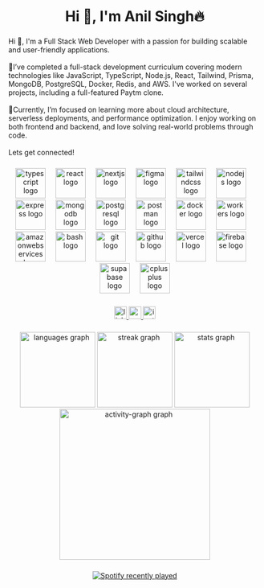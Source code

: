 <h1 align="center">Hi 👋, I'm Anil Singh🔥</h1>

###

<p align="left">Hi 👋, I'm a Full Stack Web Developer with a passion for building scalable and user-friendly applications.<br><br>🔭I’ve completed a full-stack development curriculum covering modern technologies like JavaScript, TypeScript, Node.js, React, Tailwind, Prisma, MongoDB, PostgreSQL, Docker, Redis, and AWS. I've worked on several projects, including a full-featured Paytm clone.<br><br>🌱Currently, I’m focused on learning more about cloud architecture, serverless deployments, and performance optimization. I enjoy working on both frontend and backend, and love solving real-world problems through code.<br><br>Lets get connected!</p>

###

<div align="center">
  <img src="https://skillicons.dev/icons?i=ts" height="60" alt="typescript logo"  />
  <img width="12" />
  <img src="https://skillicons.dev/icons?i=react" height="60" alt="react logo"  />
  <img width="12" />
  <img src="https://skillicons.dev/icons?i=nextjs" height="60" alt="nextjs logo"  />
  <img width="12" />
  <img src="https://skillicons.dev/icons?i=figma" height="60" alt="figma logo"  />
  <img width="12" />
  <img src="https://skillicons.dev/icons?i=tailwind" height="60" alt="tailwindcss logo"  />
  <img width="12" />
  <img src="https://skillicons.dev/icons?i=nodejs" height="60" alt="nodejs logo"  />
  <img width="12" />
  <img src="https://skillicons.dev/icons?i=express" height="60" alt="express logo"  />
  <img width="12" />
  <img src="https://skillicons.dev/icons?i=mongodb" height="60" alt="mongodb logo"  />
  <img width="12" />
  <img src="https://skillicons.dev/icons?i=postgres" height="60" alt="postgresql logo"  />
  <img width="12" />
  <img src="https://skillicons.dev/icons?i=postman" height="60" alt="postman logo"  />
  <img width="12" />
  <img src="https://skillicons.dev/icons?i=docker" height="60" alt="docker logo"  />
  <img width="12" />
  <img src="https://skillicons.dev/icons?i=workers" height="60" alt="workers logo"  />
  <img width="12" />
  <img src="https://skillicons.dev/icons?i=aws" height="60" alt="amazonwebservices logo"  />
  <img width="12" />
  <img src="https://skillicons.dev/icons?i=bash" height="60" alt="bash logo"  />
  <img width="12" />
  <img src="https://skillicons.dev/icons?i=git" height="60" alt="git logo"  />
  <img width="12" />
  <img src="https://skillicons.dev/icons?i=github" height="60" alt="github logo"  />
  <img width="12" />
  <img src="https://skillicons.dev/icons?i=vercel" height="60" alt="vercel logo"  />
  <img width="12" />
  <img src="https://skillicons.dev/icons?i=firebase" height="60" alt="firebase logo"  />
  <img width="12" />
  <img src="https://skillicons.dev/icons?i=supabase" height="60" alt="supabase logo"  />
  <img width="12" />
  <img src="https://skillicons.dev/icons?i=cpp" height="60" alt="cplusplus logo"  />
</div>

###

<div align="center">
  <a href="https://www.linkedin.com/in/anilsingh-in/" target="_blank">
    <img src="https://img.shields.io/static/v1?message=LINKEDIN&logo=linkedin&label=IN&color=0077B5&logoColor=black&labelColor=#&style=for-the-badge" height="25" alt="linkedin logo"  />
  </a>
  <a href="mailto:anilsingh.portfolio@gmail.com?subject=Hey!%20Lets%20Collaborate" target="_blank">
    <img src="https://img.shields.io/static/v1?message=GMAIL&logo=gmail&label=&color=D14836&logoColor=white&labelColor=#405de6&style=for-the-badge" height="25" alt="gmail logo"  />
  </a>
  <a href="https://www.instagram.com/anil____me/" target="_blank">
    <img src="https://img.shields.io/static/v1?message=INSTAGRAM&logo=instagram&label=&color=E4405F&logoColor=white&labelColor=#405de6&style=for-the-badge" height="25" alt="instagram logo"  />
  </a>
</div>

###

<div align="center">
  <img src="https://github-readme-stats.vercel.app/api/top-langs?username=developeranil65&locale=en&hide_title=false&layout=compact&card_width=320&langs_count=6&theme=dracula&hide_border=false&order=2" height="150" alt="languages graph"  />
  <img src="https://streak-stats.demolab.com?user=developeranil65&locale=en&mode=daily&theme=tokyonight&hide_border=true&border_radius=5&order=3" height="150" alt="streak graph"  />
  <img src="https://github-readme-stats.vercel.app/api?username=developeranil65&hide_title=true&hide_rank=false&show_icons=true&include_all_commits=true&count_private=true&disable_animations=false&theme=tokyonight&locale=en&hide_border=false&order=1" height="150" alt="stats graph"  />
  <img src="https://github-readme-activity-graph.vercel.app/graph?username=developeranil65&radius=16&theme=redical&area=true&order=5&hide_title=true&hide_border=false" height="300" alt="activity-graph graph"  />
</div>

###

<div align="center">
  <a href="https://open.spotify.com/user/31p4s3dhdz52atpuznsvmf3d3h4u">
    <img src="https://spotify-recently-played-readme.vercel.app/api?user=31p4s3dhdz52atpuznsvmf3d3h4u&count=6&unique=false" alt="Spotify recently played"  />
  </a>
</div>

###
